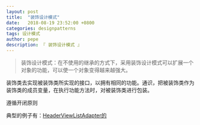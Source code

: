 ```yaml
---
layout: post
title:  "装饰设计模式"
date:   2018-08-19 23:52:00 +0800
categories: designpatterns
tags: 设计模式
author: pepe
description: 『 装饰设计模式 』
---
```


> 装饰设计模式：在不使用的继承的方式下，采用装饰设计模式可以扩展一个对象的功能，可以使一个对象变得越来越强大。

装饰类去实现被装饰类所实现的接口，以拥有相同的功能。通识，把被装饰类作为装饰类的成员变量，在执行功能方法时，对被装饰类进行包装。

遵循开闭原则


典型的例子有：[HeaderViewListAdapter的](https://blog.csdn.net/love_xsq/article/details/43760175)














